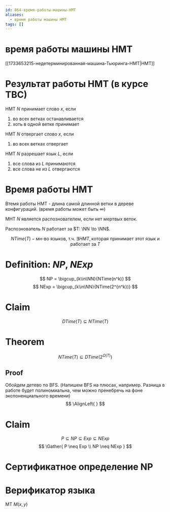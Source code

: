 ```yaml
---
id: 864-время-работы-машины-НМТ
aliases:
  - время работы машины НМТ
tags: []
---
```

# время работы машины НМТ

[[1733653215-недетерминированная-машина-Тьюринга-НМТ|НМТ]]

# Результат работы НМТ (в курсе ТВС)

НМТ $N$ принимает слово $x$, если

1. во всех ветках останавливается
2. хоть в одной ветке принимает

НМТ $N$ отвергает слово $x$, если

1. во всех ветках отвергает

НМТ $N$ разрешает язык $L$, если

1. все слова из $L$ принимаются
2. все слова не из $L$ отвергаются

# Время работы НМТ

Втемя работы НМТ - длина самой длинной ветки в дереве конфигураций.
(время работы может быть $\infty$)

МНТ $N$ является распознователем, если нет мертвых веток.

Распознователь $N$ работает за $T: \NN \to \NN$.

$$
NTime(T) - \text{мн-во языков, т.ч. } \exists НМТ, \text{которая принимает этот язык и работает за } T
$$

# Definition: $NP$, $NExp$
$$
NP = \bigcup_{k\in\NN}{NTime(n^k)}
$$
$$
NExp = \bigcup_{k\in\NN}{NTime(2^{n^k})}
$$

# Claim
$$
DTime(T) \subseteq NTime(T)
$$

# Theorem
$$
NTime(T) \subseteq DTime(2^{O(T)})
$$
## Proof
Обойдем детево по BFS.
(Напишем BFS на плюсах, например. Разница в работе будет полиномиальна, чем
можно пренебречь на фоне экспоненциального времени)
$$
\AlignLeft{
}
$$
# Claim
$$
P \subseteq NP \subseteq Exp \subseteq NExp
$$
$$
\Gather{
P \neq Exp \\
NP \neq NExp
}
$$

# Сертификатное определение NP

# Верификатор языка
МТ $М(x,y)$

